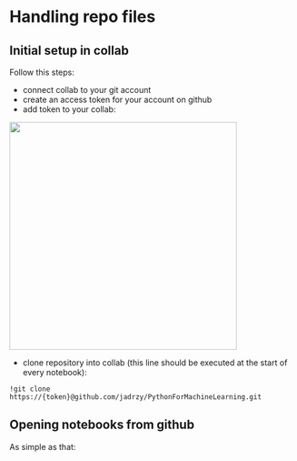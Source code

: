 # Handling repo files
## Initial setup in collab
Follow this steps:
- connect collab to your git account
- create an access token for your account on github
- add token to your collab:
  
<p>
  <img src="https://github.com/jadrzy/PythonForMachineLearning/blob/main/images/Token.png" 
       width=400/>
</p>

- clone repository into collab (this line should be executed at the start of every notebook):
```
!git clone https://{token}@github.com/jadrzy/PythonForMachineLearning.git
```

## Opening notebooks from github
As simple as that:
